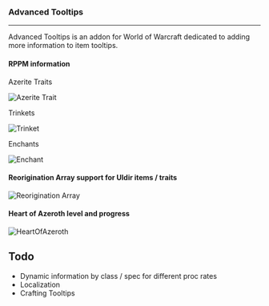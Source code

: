 ### Advanced Tooltips
---
Advanced Tooltips is an addon for World of Warcraft dedicated to adding more information to item tooltips.

#### RPPM information
   Azerite Traits
    
![Azerite Trait](https://i.imgur.com/CsZdaWN.png)

   Trinkets
   
![Trinket](https://i.imgur.com/b2Y3jtA.png)
    
   Enchants
    
![Enchant](https://i.imgur.com/kGvEVvP.png)

#### Reorigination Array support for Uldir items / traits

![Reorigination Array](https://i.imgur.com/W1iLILM.png)

#### Heart of Azeroth level and progress

![HeartOfAzeroth](https://i.imgur.com/7oVk4Cz.png)

## Todo
- Dynamic information by class / spec for different proc rates
- Localization
- Crafting Tooltips

